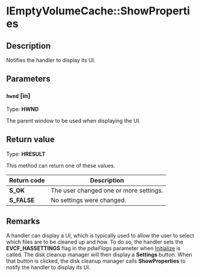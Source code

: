 # IEmptyVolumeCache::ShowProperties

## Description

Notifies the handler to display its UI.

## Parameters

### `hwnd` [in]

Type: **HWND**

The parent window to be used when displaying the UI.

## Return value

Type: **HRESULT**

This method can return one of these values.

| Return code | Description |
| --- | --- |
| **S_OK** | The user changed one or more settings. |
| **S_FALSE** | No settings were changed. |

## Remarks

A handler can display a UI, which is typically used to allow the user to select which files are to be cleaned up and how. To do so, the handler sets the **EVCF_HASSETTINGS** flag in the *pdwFlags* parameter when [Initialize](https://learn.microsoft.com/windows/desktop/api/emptyvc/nf-emptyvc-iemptyvolumecache-initialize) is called. The disk cleanup manager will then display a **Settings** button. When that button is clicked, the disk cleanup manager calls **ShowProperties** to notify the handler to display its UI.